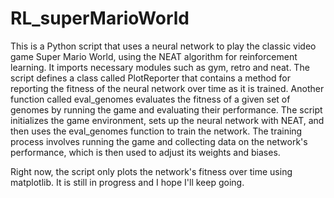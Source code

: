# RL_superMarioWorld
This is a Python script that uses a neural network to play the classic video game Super Mario World, using the NEAT algorithm for reinforcement learning.
It imports necessary modules such as gym, retro and neat.
The script defines a class called PlotReporter that contains a method for reporting the fitness of the neural network over time as it is trained.
Another function called eval_genomes evaluates the fitness of a given set of genomes by running the game and evaluating their performance.
The script initializes the game environment, sets up the neural network with NEAT, and then uses the eval_genomes function to train the network.
The training process involves running the game and collecting data on the network's performance, which is then used to adjust its weights and biases.

Right now, the script only plots the network's fitness over time using matplotlib. It is still in progress and I hope I'll keep going.
